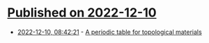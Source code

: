 # [Published on 2022-12-10](index.md)

* [2022-12-10, 08:42:21](https://news.ycombinator.com/item?id=33931057) - [A periodic table for topological materials](https://physicsworld.com/a/a-periodic-table-for-topological-materials/)
